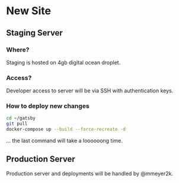 # New Site

## Staging Server

### Where?

Staging is hosted on 4gb digital ocean droplet.

### Access?

Developer access to server will be via SSH with authentication keys.

### How to deploy new changes

```bash
cd ~/gatsby
git pull
docker-compose up --build --force-recreate -d
```

... the last command will take a loooooong time.

## Production Server

Production server and deployments will be handled by @mmeyer2k.

